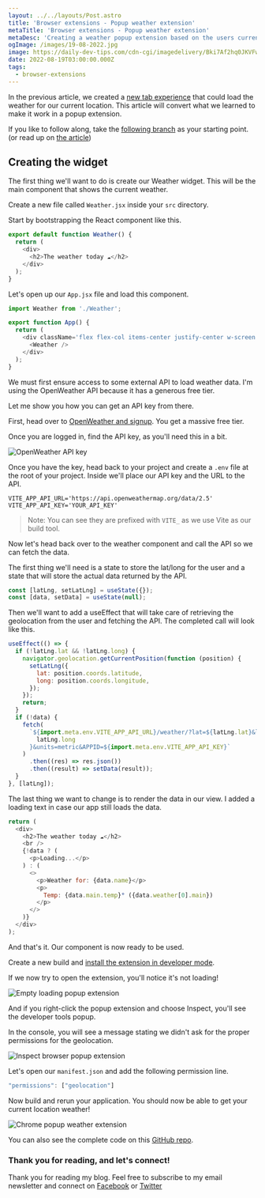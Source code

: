 ```yaml
---
layout: ../../layouts/Post.astro
title: 'Browser extensions - Popup weather extension'
metaTitle: 'Browser extensions - Popup weather extension'
metaDesc: 'Creating a weather popup extension based on the users current location'
ogImage: /images/19-08-2022.jpg
image: https://daily-dev-tips.com/cdn-cgi/imagedelivery/Bki7Af2hq0JKVFw1XYYMQg/49e1cf33-82c5-46be-c061-46af4eed6000
date: 2022-08-19T03:00:00.000Z
tags:
  - browser-extensions
---
```


In the previous article, we created a [new tab experience](https://daily-dev-tips.com/posts/browser-extensions-external-requests-new-tab/) that could load the weather for our current location.
This article will convert what we learned to make it work in a popup extension.

If you like to follow along, take the [following branch](https://github.com/rebelchris/popup-extension/tree/part-1) as your starting point. (or read up on [the article](https://daily-dev-tips.com/posts/browser-extension-popup-extension/))

## Creating the widget

The first thing we'll want to do is create our Weather widget. This will be the main component that shows the current weather.

Create a new file called `Weather.jsx` inside your `src` directory.

Start by bootstrapping the React component like this.

```js
export default function Weather() {
  return (
    <div>
      <h2>The weather today ☁️</h2>
    </div>
  );
}
```

Let's open up our `App.jsx` file and load this component.

```js
import Weather from './Weather';

export function App() {
  return (
    <div className='flex flex-col items-center justify-center w-screen h-screen bg-indigo-400 text-6xl font-bold text-white'>
      <Weather />
    </div>
  );
}
```

We must first ensure access to some external API to load weather data.
I'm using the OpenWeather API because it has a generous free tier.

Let me show you how you can get an API key from there.

First, head over to [OpenWeather and signup](https://openweathermap.org/). You get a massive free tier.

Once you are logged in, find the API key, as you'll need this in a bit.

![OpenWeather API key](https://cdn.hashnode.com/res/hashnode/image/upload/v1659935873713/jwN_3bMhp.png)

Once you have the key, head back to your project and create a `.env` file at the root of your project.
Inside we'll place our API key and the URL to the API.

```
VITE_APP_API_URL='https://api.openweathermap.org/data/2.5'
VITE_APP_API_KEY='YOUR_API_KEY'
```

> Note: You can see they are prefixed with `VITE_` as we use Vite as our build tool.

Now let's head back over to the weather component and call the API so we can fetch the data.

The first thing we'll need is a state to store the lat/long for the user and a state that will store the actual data returned by the API.

```js
const [latLng, setLatLng] = useState({});
const [data, setData] = useState(null);
```

Then we'll want to add a useEffect that will take care of retrieving the geolocation from the user and fetching the API.
The completed call will look like this.

```js
useEffect(() => {
  if (!latLng.lat && !latLng.long) {
    navigator.geolocation.getCurrentPosition(function (position) {
      setLatLng({
        lat: position.coords.latitude,
        long: position.coords.longitude,
      });
    });
    return;
  }
  if (!data) {
    fetch(
      `${import.meta.env.VITE_APP_API_URL}/weather/?lat=${latLng.lat}&lon=${
        latLng.long
      }&units=metric&APPID=${import.meta.env.VITE_APP_API_KEY}`
    )
      .then((res) => res.json())
      .then((result) => setData(result));
  }
}, [latLng]);
```

The last thing we want to change is to render the data in our view.
I added a loading text in case our app still loads the data.

```js
return (
  <div>
    <h2>The weather today ☁️</h2>
    <br />
    {!data ? (
      <p>Loading...</p>
    ) : (
      <>
        <p>Weather for: {data.name}</p>
        <p>
          Temp: {data.main.temp}° ({data.weather[0].main})
        </p>
      </>
    )}
  </div>
);
```

And that's it. Our component is now ready to be used.

Create a new build and [install the extension in developer mode](https://daily-dev-tips.com/posts/browser-extensions-new-tab-extension/#testing-the-extension).

If we now try to open the extension, you'll notice it's not loading!

![Empty loading popup extension](https://cdn.hashnode.com/res/hashnode/image/upload/v1660025421917/UMrgUuQMW.png)

And if you right-click the popup extension and choose Inspect, you'll see the developer tools popup.

In the console, you will see a message stating we didn't ask for the proper permissions for the geolocation.

![Inspect browser popup extension](https://cdn.hashnode.com/res/hashnode/image/upload/v1660025525554/HHgrKAty-.png)

Let's open our `manifest.json` and add the following permission line.

```js
"permissions": ["geolocation"]
```

Now build and rerun your application. You should now be able to get your current location weather!

![Chrome popup weather extension](https://cdn.hashnode.com/res/hashnode/image/upload/v1660025636873/hYIXuwNoc.png)

You can also see the complete code on this [GitHub repo](https://github.com/rebelchris/popup-extension/tree/weather).

### Thank you for reading, and let's connect!

Thank you for reading my blog. Feel free to subscribe to my email newsletter and connect on [Facebook](https://www.facebook.com/DailyDevTipsBlog) or [Twitter](https://twitter.com/DailyDevTips1)
